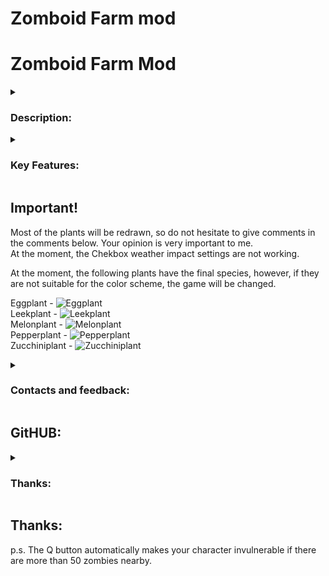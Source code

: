 # Zomboid Farm mod


# Zomboid Farm Mod

<details>
<summary>
    
### Description:
</summary>

This mod greatly expands the farming options in the game. In the original version of the game, only 8 types of plant seeds are available. Our mod adds over 26 new types of seeds, allowing players to grow a variety of crops and enjoy a richer gameplay experience. And this is just the beginning—even more plant species are planned to be added in the future.

Additionally, in this mod, trees do not disappear when harvested, allowing players to harvest fruits multiple times without having to replant the trees. This makes farming more realistic and convenient.

Try our mod and discover new farming possibilities!

![Farm Image](https://i.imgur.com/16r5xtA.jpeg)

![Farm Image](https://i.imgur.com/cncAkWu.png)
</details>

<details>
<summary>
    
### Key Features:
</summary>

Unique sprites for plants. Integrated grouped context menu (see code comments for details) Balanced amount of harvest/seed
</details>

## Important!

Most of the plants will be redrawn, so do not hesitate to give comments in the comments below. Your opinion is very important to me.  
At the moment, the Chekbox weather impact settings are not working.

At the moment, the following plants have the final species, however, if they are not suitable for the color scheme, the game will be changed.

Eggplant - ![Eggplant](https://i.imgur.com/ixethJi.gif)  
Leekplant - ![Leekplant](https://i.imgur.com/3lim1P7.gif)  
Melonplant - ![Melonplant](https://i.imgur.com/oaQQqAW.gif)  
Pepperplant - ![Pepperplant](https://i.imgur.com/os2QoWj.gif)  
Zucchiniplant - ![Zucchiniplant](https://i.imgur.com/ZalQv9J.gif)

<details>
<summary>
    
### Contacts and feedback:
</summary>

If you have suggestions, questions or find bugs, please contact me via Steam or leave a comment on the mod page.
</details>

## GitHUB:

<details>
<summary>
    
### Thanks:
</summary>

Thanks to everyone who supported me in creating this mod. Special thanks to the Project Zomboid community for their inspiration and support.
</details>

## Thanks:

p.s. The Q button automatically makes your character invulnerable if there are more than 50 zombies nearby.





    





    

